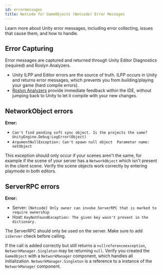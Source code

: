 ```yaml
---
id: errormessages
title: Netcode for GameObjects (Netcode) Error Messages
---
```


Learn more about Unity error messages, including error collecting, issues that cause them, and how to handle.

## Error Capturing

Error messages are captured and returned through Unity Editor Diagnostics (required) and Roslyn Analyzers. 

* Unity ILPP and Editor errors are the source of truth. ILPP occurs in Unity and returns error messages, which prevents you from building/playing your game (hard compile errors).
* [Roslyn Analyzers](https://devblogs.microsoft.com/dotnet/write-better-code-faster-with-roslyn-analyzers/) provide immediate feedback within the IDE, without jumping back to Unity to let it compile with your new changes.  

## NetworkObject errors

**Error:** 
* `Can't find pending soft sync object. Is the projects the same? UnityEngine.Debug:LogError(Object)`
* `ArgumentNullException: Can't spawn null object  Parameter name: netObject`

This exception should only occur if your scenes aren't the same, for example if the scene of your server has a `NetworkObject` which isn't present in the client scene. Verify the scene objects work correctly by entering playmode in both editors. 

## ServerRPC errors

**Error:** 
* Server: `[Netcode] Only owner can invoke ServerRPC that is marked to require ownership`
* Host: `KeyNotFoundException: The given key wasn't present in the dictionary.`

The ServerRPC should only be used on the server. Make sure to add `isServer` check before calling.

If the call is added correctly but still returns a `nullreferenceexception`, `NetworkManager.Singleton` may be returning `null`. Verify you created the `GameObject` with a `NetworkManager` component, which handles all initialization. `NetworkManager.Singleton` is a reference to a instance of the `NetworkManager` component.